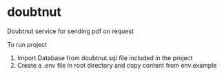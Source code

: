 # doubtnut
Doubtnut service for sending pdf on request

To run project 
1) Import Database from doubtnut.sql file included in the project
2) Create a .env file in root directory and copy content from env.example
